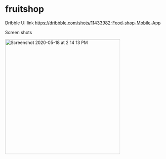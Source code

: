 # fruitshop

Dribble UI link https://dribbble.com/shots/11433982-Food-shop-Mobile-App

Screen shots

<img width="372" alt="Screenshot 2020-05-18 at 2 14 13 PM" src="https://user-images.githubusercontent.com/44904575/82193663-505e3100-9913-11ea-9bfd-f03babb6bc06.png">




